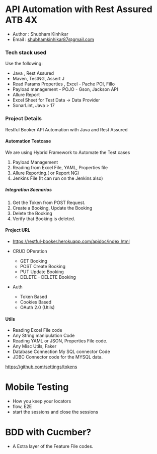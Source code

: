 # API Automation with Rest Assured ATB 4X
- Author : Shubham Kinhikar
- Email : shubhamkinhikar87@gmail.com

### Tech stack used

Use the following:
- Java , Rest Assured
- Maven, TestNG,  Assert J
- Read Params Properties , Excel - Pache POI, Fillo
- Payload management - POJO - Gson, Jackson API
- Allure Report
- Excel Sheet for Test Data → Data Provider
- SonarLint, Java > 17


### Project Details
Restful Booker API Automation with Java and Rest Assured

#### Automation Testcase
We are using Hybrid Framework to Automate the Test cases
1. Payload Management
2. Reading from Excel File, YAML, Properties file
3. Allure Reporting.( or Report NG)
4. Jenkins File (It can run on the Jenkins also)


##### Integration Scenarios

1. Get the Token from POST Request.
2. Create a Booking, Update the Booking
3. Delete the Booking
2. Verify that Booking is deleted.

#### Project URL
- https://restful-booker.herokuapp.com/apidoc/index.html
- CRUD OPeration
    - GET Booking
    - POST Create Booking
    - PUT Update Booking
    - DELETE - DELETE Booking

- Auth
    - Token Based
    - Cookies Based
    - OAuth 2.0 (Utils)

#### Utils
- Reading Excel File code
- Any String manipulation Code
- Reading YAML or JSON, Properties File code.
- Any Misc Utils, Faker
- Database Connection My SQL connector Code
- JDBC Connector code for the MYSQL data.


https://github.com/settings/tokens



# Mobile Testing
- How you keep your locators
- flow, E2E
- start the sessions and close the sessions

# BDD with Cucmber?
- A Extra layer of the Feature File codes.